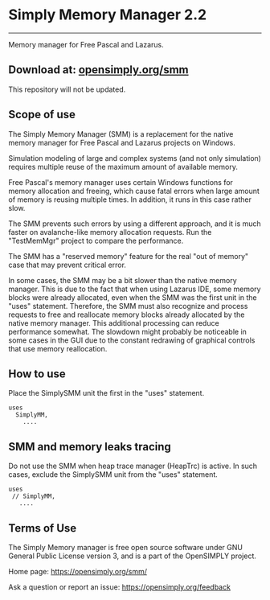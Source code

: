 # Simply Memory Manager 2.2  
***************************

Memory manager for Free Pascal and Lazarus. 

## Download at: [opensimply.org/smm](https://opensimply.org/smm/) 

This repository will not be updated.





## Scope of use

The Simply Memory Manager (SMM) is a replacement for the native memory
manager for Free Pascal and Lazarus projects on Windows.

Simulation modeling of large and complex systems (and not only simulation)
requires multiple reuse of the maximum amount of available memory.

Free Pascal's memory manager uses certain Windows functions for memory
allocation and freeing, which cause fatal errors when large amount of memory 
is reusing multiple times. In addition, it runs in this case rather slow.

The SMM prevents such errors by using a different approach, and it is much
faster on avalanche-like memory allocation requests.
Run the "TestMemMgr" project to compare the performance.

The SMM has a "reserved memory" feature for the real "out of memory" case
that may prevent critical error.

In some cases, the SMM may be a bit slower than the native memory manager.
This is due to the fact that when using Lazarus IDE, some memory blocks
were already allocated, even when the SMM was the first unit in the "uses"
statement. Therefore, the SMM must also recognize and process requests to
free and reallocate memory blocks already allocated by the native memory
manager. This additional processing can reduce performance somewhat. The
slowdown might probably be noticeable in some cases in the GUI due to the
constant redrawing of graphical controls that use memory reallocation.


## How to use

Place the SimplySMM unit the first in the "uses" statement.

    uses
      SimplyMM,
        ....
 
## SMM and memory leaks tracing

Do not use the SMM when heap trace manager (HeapTrc) is active. 
In such cases, exclude the SimplySMM unit from the "uses" statement.  

    uses
     // SimplyMM,
       .... 
	
 
 
## Terms of Use 

The Simply Memory manager is free open source software under GNU General
Public License version 3, and is a part of the OpenSIMPLY project.

Home page: https://opensimply.org/smm/

Ask a question or report an issue: https://opensimply.org/feedback
